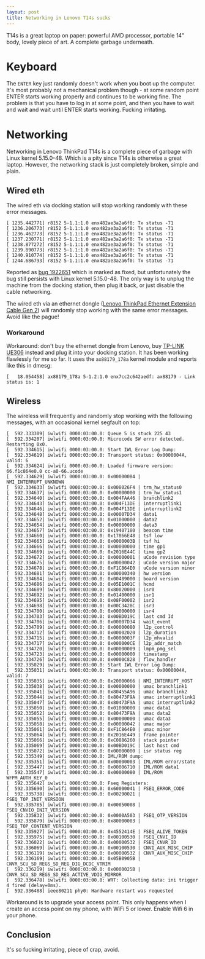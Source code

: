 ```yaml
---
layout: post
title: Networking in Lenovo T14s sucks
---
```


T14s is a great laptop on paper: powerful AMD processor, portable 14" body, lovely
piece of art. A complete garbage underneath.

# Keyboard

The `ENTER` key just randomly doesn't work when you boot up the computer. It's most probably
not a mechanical problem though - at some random point ENTER starts working properly
and continues to be working fine. The problem is that you have to log in at some point,
and then you have to wait and wait and wait until ENTER starts working. Fucking irritating.

# Networking

Networking in Lenovo ThinkPad T14s is a complete piece of garbage with
Linux kernel 5.15.0-48.
Which is a pity since T14s is otherwise a great laptop. However, the networking stack
is just completely broken, simple and plain.

## Wired eth

The wired eth via docking station will stop working randomly with these error messages.

```
[ 1235.442771] r8152 5-1.1:1.0 enx482ae3a2a6f0: Tx status -71
[ 1236.206773] r8152 5-1.1:1.0 enx482ae3a2a6f0: Tx status -71
[ 1236.462773] r8152 5-1.1:1.0 enx482ae3a2a6f0: Tx status -71
[ 1237.230771] r8152 5-1.1:1.0 enx482ae3a2a6f0: Tx status -71
[ 1238.877272] r8152 5-1.1:1.0 enx482ae3a2a6f0: Tx status -71
[ 1239.890773] r8152 5-1.1:1.0 enx482ae3a2a6f0: Tx status -71
[ 1240.910774] r8152 5-1.1:1.0 enx482ae3a2a6f0: Tx status -71
[ 1244.686793] r8152 5-1.1:1.0 enx482ae3a2a6f0: Tx status -71
```

Reported as [bug 1922651](https://bugs.launchpad.net/ubuntu/+source/linux/+bug/1922651) which is marked as fixed,
but unfortunately the bug still persists with Linux kernel 5.15.0-48. The only way
is to unplug the machine from the docking station, then plug it back, or just disable the cable networking.

The wired eth via an ethernet dongle ([Lenovo ThinkPad Ethernet Extension Cable Gen 2](https://www.verkkokauppa.com/fi/product/468930/Lenovo-ThinkPad-Ethernet-Extension-Cable-Gen-2))
will randomly stop working with the same error messages. Avoid like the pague!

### Workaround

Workaround: don't buy the ethernet dongle from Lenovo, buy [TP-LINK UE306](https://www.verkkokauppa.com/fi/product/743296/TP-LINK-UE306-USB-3-0-Gigabit-Ethernet-verkkokortti)
instead and plug it into your docking station. It has been working flawlessly for me so far.
It uses the `ax88179_178a` kernel module and reports like this in dmesg:
```
[   18.054458] ax88179_178a 5-1.2:1.0 enx7cc2c642aedf: ax88179 - Link status is: 1
```

## Wireless

The wireless will frequently and randomly stop working with the following messages, with an occasional kernel segfault on top:

```
[  592.333309] iwlwifi 0000:03:00.0: Queue 5 is stuck 225 43
[  592.334207] iwlwifi 0000:03:00.0: Microcode SW error detected. Restarting 0x0.
[  592.334615] iwlwifi 0000:03:00.0: Start IWL Error Log Dump:
[  592.334619] iwlwifi 0000:03:00.0: Transport status: 0x0000004A, valid: 6
[  592.334624] iwlwifi 0000:03:00.0: Loaded firmware version: 66.f1c864e0.0 cc-a0-66.ucode
[  592.334629] iwlwifi 0000:03:00.0: 0x00000084 | NMI_INTERRUPT_UNKNOWN       
[  592.334633] iwlwifi 0000:03:00.0: 0x008026F4 | trm_hw_status0
[  592.334637] iwlwifi 0000:03:00.0: 0x00000000 | trm_hw_status1
[  592.334640] iwlwifi 0000:03:00.0: 0x004FAA46 | branchlink2
[  592.334643] iwlwifi 0000:03:00.0: 0x004F13DE | interruptlink1
[  592.334646] iwlwifi 0000:03:00.0: 0x004F13DE | interruptlink2
[  592.334648] iwlwifi 0000:03:00.0: 0x00007D34 | data1
[  592.334652] iwlwifi 0000:03:00.0: 0x01000000 | data2
[  592.334654] iwlwifi 0000:03:00.0: 0x00000000 | data3
[  592.334657] iwlwifi 0000:03:00.0: 0x19407180 | beacon time
[  592.334660] iwlwifi 0000:03:00.0: 0x17866E48 | tsf low
[  592.334663] iwlwifi 0000:03:00.0: 0x0000003B | tsf hi
[  592.334666] iwlwifi 0000:03:00.0: 0x00000000 | time gp1
[  592.334669] iwlwifi 0000:03:00.0: 0x2016E44C | time gp2
[  592.334672] iwlwifi 0000:03:00.0: 0x00000001 | uCode revision type
[  592.334675] iwlwifi 0000:03:00.0: 0x00000042 | uCode version major
[  592.334678] iwlwifi 0000:03:00.0: 0xF1C864E0 | uCode version minor
[  592.334681] iwlwifi 0000:03:00.0: 0x00000340 | hw version
[  592.334684] iwlwifi 0000:03:00.0: 0x00489000 | board version
[  592.334686] iwlwifi 0000:03:00.0: 0x05E1001C | hcmd
[  592.334689] iwlwifi 0000:03:00.0: 0x80020000 | isr0
[  592.334692] iwlwifi 0000:03:00.0: 0x01400000 | isr1
[  592.334695] iwlwifi 0000:03:00.0: 0x08F00002 | isr2
[  592.334698] iwlwifi 0000:03:00.0: 0x00C3428C | isr3
[  592.334700] iwlwifi 0000:03:00.0: 0x00000000 | isr4
[  592.334703] iwlwifi 0000:03:00.0: 0x00BD019C | last cmd Id
[  592.334706] iwlwifi 0000:03:00.0: 0x00007D34 | wait_event
[  592.334709] iwlwifi 0000:03:00.0: 0x00000080 | l2p_control
[  592.334712] iwlwifi 0000:03:00.0: 0x00002020 | l2p_duration
[  592.334715] iwlwifi 0000:03:00.0: 0x0000003F | l2p_mhvalid
[  592.334717] iwlwifi 0000:03:00.0: 0x000000CE | l2p_addr_match
[  592.334720] iwlwifi 0000:03:00.0: 0x00000009 | lmpm_pmg_sel
[  592.334723] iwlwifi 0000:03:00.0: 0x00000000 | timestamp
[  592.334726] iwlwifi 0000:03:00.0: 0x0000C828 | flow_handler
[  592.335029] iwlwifi 0000:03:00.0: Start IWL Error Log Dump:
[  592.335031] iwlwifi 0000:03:00.0: Transport status: 0x0000004A, valid: 7
[  592.335035] iwlwifi 0000:03:00.0: 0x20000066 | NMI_INTERRUPT_HOST
[  592.335038] iwlwifi 0000:03:00.0: 0x00000000 | umac branchlink1
[  592.335041] iwlwifi 0000:03:00.0: 0x80455A96 | umac branchlink2
[  592.335044] iwlwifi 0000:03:00.0: 0x80473F9A | umac interruptlink1
[  592.335047] iwlwifi 0000:03:00.0: 0x80473F9A | umac interruptlink2
[  592.335050] iwlwifi 0000:03:00.0: 0x01000000 | umac data1
[  592.335052] iwlwifi 0000:03:00.0: 0x80473F9A | umac data2
[  592.335055] iwlwifi 0000:03:00.0: 0x00000000 | umac data3
[  592.335058] iwlwifi 0000:03:00.0: 0x00000042 | umac major
[  592.335061] iwlwifi 0000:03:00.0: 0xF1C864E0 | umac minor
[  592.335064] iwlwifi 0000:03:00.0: 0x2016E449 | frame pointer
[  592.335066] iwlwifi 0000:03:00.0: 0xC0886260 | stack pointer
[  592.335069] iwlwifi 0000:03:00.0: 0x00BD019C | last host cmd
[  592.335072] iwlwifi 0000:03:00.0: 0x00000000 | isr status reg
[  592.335349] iwlwifi 0000:03:00.0: IML/ROM dump:
[  592.335351] iwlwifi 0000:03:00.0: 0x00000003 | IML/ROM error/state
[  592.335447] iwlwifi 0000:03:00.0: 0x00006710 | IML/ROM data1
[  592.335547] iwlwifi 0000:03:00.0: 0x00000080 | IML/ROM WFPM_AUTH_KEY_0
[  592.335642] iwlwifi 0000:03:00.0: Fseq Registers:
[  592.335690] iwlwifi 0000:03:00.0: 0x60000041 | FSEQ_ERROR_CODE
[  592.335738] iwlwifi 0000:03:00.0: 0x00290021 | FSEQ_TOP_INIT_VERSION
[  592.335785] iwlwifi 0000:03:00.0: 0x00050008 | FSEQ_CNVIO_INIT_VERSION
[  592.335832] iwlwifi 0000:03:00.0: 0x0000A503 | FSEQ_OTP_VERSION
[  592.335879] iwlwifi 0000:03:00.0: 0x80000003 | FSEQ_TOP_CONTENT_VERSION
[  592.335927] iwlwifi 0000:03:00.0: 0x4552414E | FSEQ_ALIVE_TOKEN
[  592.335975] iwlwifi 0000:03:00.0: 0x00100530 | FSEQ_CNVI_ID
[  592.336022] iwlwifi 0000:03:00.0: 0x00000532 | FSEQ_CNVR_ID
[  592.336069] iwlwifi 0000:03:00.0: 0x00100530 | CNVI_AUX_MISC_CHIP
[  592.336119] iwlwifi 0000:03:00.0: 0x00000532 | CNVR_AUX_MISC_CHIP
[  592.336169] iwlwifi 0000:03:00.0: 0x05B0905B | CNVR_SCU_SD_REGS_SD_REG_DIG_DCDC_VTRIM
[  592.336219] iwlwifi 0000:03:00.0: 0x0000025B | CNVR_SCU_SD_REGS_SD_REG_ACTIVE_VDIG_MIRROR
[  592.336478] iwlwifi 0000:03:00.0: WRT: Collecting data: ini trigger 4 fired (delay=0ms).
[  592.336488] ieee80211 phy0: Hardware restart was requested
```

Workaround is to upgrade your access point. This only happens when I create an access point
on my phone, with WiFi 5 or lower. Enable Wifi 6 in your phone.

## Conclusion

It's so fucking irritating, piece of crap, avoid.
